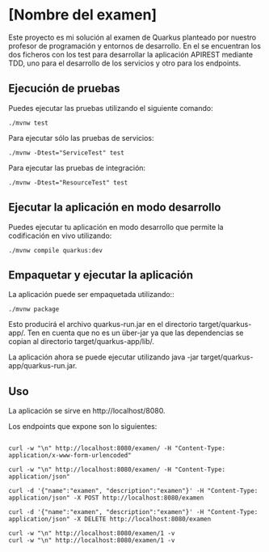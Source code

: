 # [Nombre del examen]

Este proyecto es mi solución al examen de Quarkus planteado por nuestro profesor de programación y entornos de desarrollo. En el se encuentran los dos ficheros con los test para desarrollar la aplicación APIREST mediante TDD, uno para el desarrollo de los servicios y otro para los endpoints.


## Ejecución de pruebas

Puedes ejecutar las pruebas utilizando el siguiente comando:

```shell script
./mvnw test
```

Para ejecutar sólo las pruebas de servicios:

```shell script
./mvnw -Dtest="ServiceTest" test
```

Para ejecutar las pruebas de integración:

```shell script
./mvnw -Dtest="ResourceTest" test
```

## Ejecutar la aplicación en modo desarrollo

Puedes ejecutar tu aplicación en modo desarrollo que permite la codificación en vivo utilizando:
```shell script
./mvnw compile quarkus:dev
```

## Empaquetar y ejecutar la aplicación

La aplicación puede ser empaquetada utilizando::
```shell script
./mvnw package
```
Esto producirá el archivo quarkus-run.jar en el directorio target/quarkus-app/.
Ten en cuenta que no es un über-jar ya que las dependencias se copian al directorio target/quarkus-app/lib/.

La aplicación ahora se puede ejecutar utilizando java -jar target/quarkus-app/quarkus-run.jar.

## Uso

La aplicación se sirve en http://localhost/8080.

Los endpoints que expone son lo siguientes:

```shell script

curl -w "\n" http://localhost:8080/examen/ -H "Content-Type: application/x-www-form-urlencoded"

curl -w "\n" http://localhost:8080/examen/ -H "Content-Type: application/json"

curl -d '{"name":"examen", "description":"examen"}' -H "Content-Type: application/json" -X POST http://localhost:8080/examen

curl -d '{"name":"examen", "description":"examen"}' -H "Content-Type: application/json" -X DELETE http://localhost:8080/examen

curl -w "\n" http://localhost:8080/examen/1 -v
curl -w "\n" http://localhost:8080/examen/1 -v

```
